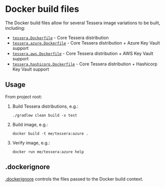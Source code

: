 # Docker build files

The Docker build files allow for several Tessera image variations to be built, including:

* [`tessera.Dockerfile`](tessera.Dockerfile) - Core Tessera distribution
* [`tessera.azure.Dockerfile`](tessera.azure.Dockerfile) - Core Tessera distribution + Azure Key Vault support 
* [`tessera.aws.Dockerfile`](tessera.aws.Dockerfile) - Core Tessera distribution + AWS Key Vault support
* [`tessera.hashicorp.Dockerfile`](tessera.hashicorp.Dockerfile) - Core Tessera distribution + Hashicorp Key Vault support 

## Usage

From project root:

1. Build Tessera distributions, e.g.:
    ```shell
    ./gradlew clean build -x test
    ```

2. Build image, e.g.:
    ```shell
    docker build -t me/tessera:azure .
    ```

3. Verify image, e.g.:
    ```shell
    docker run me/tessera:azure help
    ```

## .dockerignore

[.dockerignore](../.dockerignore) controls the files passed to the Docker build context. 